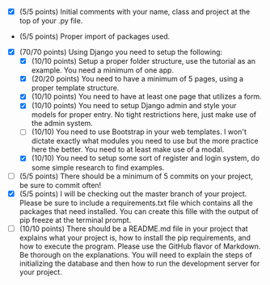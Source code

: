 - [x] (5/5 points) Initial comments with your name, class and project at the top of your .py file.
- (5/5 points) Proper import of packages used.
- [x] (70/70 points) Using Django you need to setup the following:
  - [x] (10/10 points) Setup a proper folder structure, use the tutorial as an example. You need a minimum of one app.
  - [x] (20/20 points) You need to have a minimum of 5 pages, using a proper template structure.
  - [x] (10/10 points) You need to have at least one page that utilizes a form.
  - [x] (10/10 points) You need to setup Django admin and style your models for proper entry. No tight restrictions here, just make use of the admin system.
  - [ ] (10/10) You need to use Bootstrap in your web templates. I won't dictate exactly what modules you need to use but the more practice here the better. You need to at least make use of a modal.
  - [x] (10/10) You need to setup some sort of register and login system, do some simple research to find examples.
- [ ] (5/5 points) There should be a minimum of 5 commits on your project, be sure to commit often!
- [x] (5/5 points) I will be checking out the master branch of your project. Please be sure to include a requirements.txt file which contains all the packages that need installed. You can create this fille with the output of pip freeze at the terminal prompt.
- [ ] (10/10 points) There should be a README.md file in your project that explains what your project is, how to install the pip requirements, and how to execute the program. Please use the GitHub flavor of Markdown. Be thorough on the explanations. You will need to explain the steps of initializing the database and then how to run the development server for your project.
